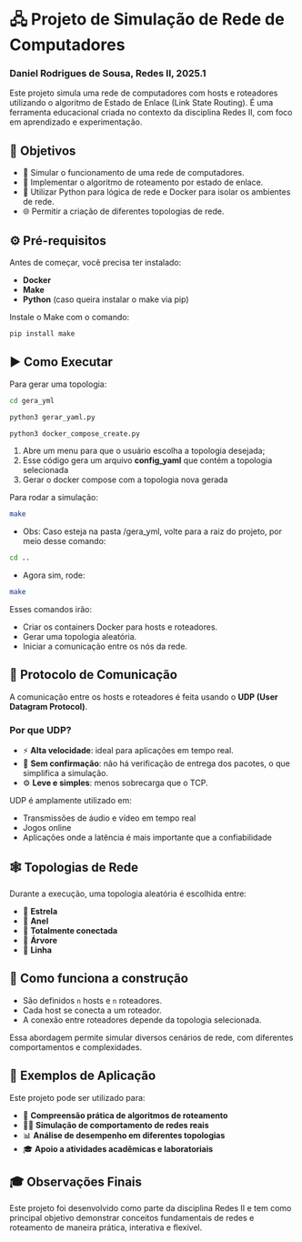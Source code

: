 # 🖧 Projeto de Simulação de Rede de Computadores
### Daniel Rodrigues de Sousa, Redes II, 2025.1

Este projeto simula uma rede de computadores com hosts e roteadores utilizando o algoritmo de Estado de Enlace (Link State Routing). É uma ferramenta educacional criada no contexto da disciplina Redes II, com foco em aprendizado e experimentação.

## 📌 Objetivos

- 📡 Simular o funcionamento de uma rede de computadores.
- 🔁 Implementar o algoritmo de roteamento por estado de enlace.
- 🐍 Utilizar Python para lógica de rede e Docker para isolar os ambientes de rede.
- 🌐 Permitir a criação de diferentes topologias de rede.

## ⚙️ Pré-requisitos

Antes de começar, você precisa ter instalado:

- **Docker**
- **Make**
- **Python** (caso queira instalar o make via pip)

Instale o Make com o comando:

```bash
pip install make
```

## ▶️ Como Executar

Para gerar uma topologia:

```bash
cd gera_yml
```
```bash
python3 gerar_yaml.py
```

```bash
python3 docker_compose_create.py
```

1. Abre um menu para que o usuário escolha a topologia desejada;
2. Esse código gera um arquivo **config_yaml** que contém a topologia selecionada
3. Gerar o docker compose com a topologia nova gerada

Para rodar a simulação:

```bash
make
```

- Obs: Caso esteja na pasta /gera_yml, volte para a raiz do projeto, por meio desse comando:
```bash
cd ..
```
- Agora sim, rode:
```bash
make
```

Esses comandos irão:

- Criar os containers Docker para hosts e roteadores.
- Gerar uma topologia aleatória.
- Iniciar a comunicação entre os nós da rede.

## 📡 Protocolo de Comunicação

A comunicação entre os hosts e roteadores é feita usando o **UDP (User Datagram Protocol)**.

### Por que UDP?

- ⚡ **Alta velocidade**: ideal para aplicações em tempo real.
- 🔁 **Sem confirmação**: não há verificação de entrega dos pacotes, o que simplifica a simulação.
- ⚙️ **Leve e simples**: menos sobrecarga que o TCP.

UDP é amplamente utilizado em:

- Transmissões de áudio e vídeo em tempo real
- Jogos online
- Aplicações onde a latência é mais importante que a confiabilidade

## 🕸️ Topologias de Rede

Durante a execução, uma topologia aleatória é escolhida entre:

- 🌟 **Estrela**
- 🔗 **Anel**
- 🔄 **Totalmente conectada**
- 🌳 **Árvore**
- 📏 **Linha**

## 🔧 Como funciona a construção

- São definidos `n` hosts e `n` roteadores.
- Cada host se conecta a um roteador.
- A conexão entre roteadores depende da topologia selecionada.

Essa abordagem permite simular diversos cenários de rede, com diferentes comportamentos e complexidades.

## 🧪 Exemplos de Aplicação

Este projeto pode ser utilizado para:

- 🧠 **Compreensão prática de algoritmos de roteamento**
- 🧑‍💻 **Simulação de comportamento de redes reais**
- 📊 **Análise de desempenho em diferentes topologias**
- 🎓 **Apoio a atividades acadêmicas e laboratoriais**

## 🎓 Observações Finais

Este projeto foi desenvolvido como parte da disciplina Redes II e tem como principal objetivo demonstrar conceitos fundamentais de redes e roteamento de maneira prática, interativa e flexível.